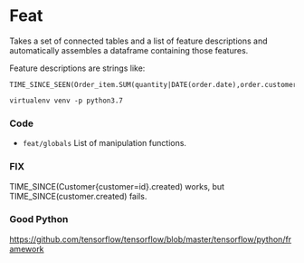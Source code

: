 
# Feat

Takes a set of connected tables and a list of feature descriptions and
automatically assembles a dataframe containing those features.

Feature descriptions are strings like:

```
TIME_SINCE_SEEN(Order_item.SUM(quantity|DATE(order.date),order.customer))
```





```
virtualenv venv -p python3.7
```

### Code

- `feat/globals` List of manipulation functions.


### FIX

TIME_SINCE(Customer{customer=id}.created) works, but TIME_SINCE(customer.created) fails.


### Good Python

https://github.com/tensorflow/tensorflow/blob/master/tensorflow/python/framework